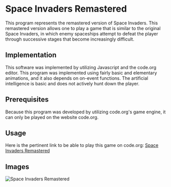 # Space Invaders Remastered
This program represents the remastered version of Space Invaders. This remastered version allows one to play a game that is similar to the original Space Invaders, in which enemy spaceships attempt to defeat the player through successive stages that become increasingly difficult.

## Implementation
This software was implemented by utilizing Javascript and the code.org editor. This program was implemented using fairly basic and elementary animations, and it also depends on on-event functions. The artificial intelligence is basic and does not actively hunt down the player.

## Prerequisites
Because this program was developed by utilizing code.org's game engine, it can only be played on the website code.org.

## Usage
Here is the pertinent link to be able to play this game on code.org: [Space Invaders Remastered](https://studio.code.org/projects/applab/gdsln0r8PYLml6oReR1Q0DYQqPHKBL8p1N1dYWehMqE)

## Images
![Space Invaders Remastered](https://user-images.githubusercontent.com/8474410/89722691-7854b200-d9a1-11ea-99f5-8bf65594bf62.png)
